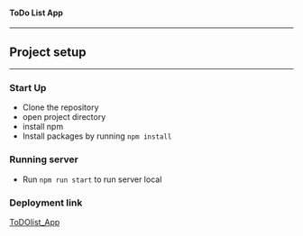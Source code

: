 #### ToDo List App

---
## Project setup
---
### Start Up
* Clone the repository
* open project directory
* install npm
* Install packages by running `npm install`


### Running server
- Run `npm run start` to run server local


### Deployment link
[ToDOlist_App](https://inspiring-chimera-be2635.netlify.app/)

